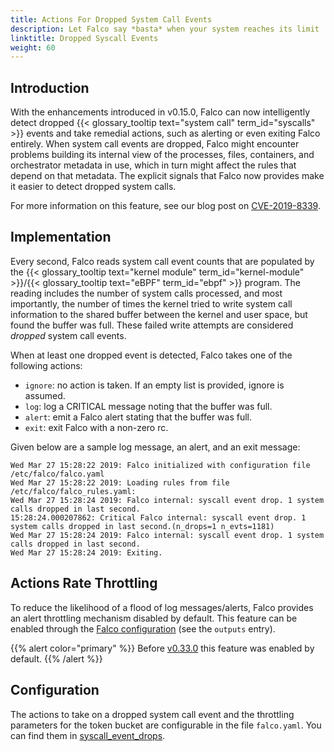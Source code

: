 ```yaml
---
title: Actions For Dropped System Call Events
description: Let Falco say *basta* when your system reaches its limit
linktitle: Dropped Syscall Events
weight: 60
---
```

## Introduction

With the enhancements introduced in v0.15.0, Falco can now intelligently detect dropped {{< glossary_tooltip text="system call" term_id="syscalls" >}} events and take remedial actions, such as alerting or even exiting Falco entirely. When system call events are dropped, Falco might encounter problems building its internal view of the processes, files, containers, and orchestrator metadata in use, which in turn might affect the rules that depend on that metadata. The explicit signals that Falco now provides make it easier to detect dropped system calls.

For more information on this feature, see our blog post on [CVE-2019-8339](https://sysdig.com/blog/cve-2019-8339-falco-vulnerability/).

## Implementation

Every second, Falco reads system call event counts that are populated by the {{< glossary_tooltip text="kernel module" term_id="kernel-module" >}}/{{< glossary_tooltip text="eBPF" term_id="ebpf" >}} program. The reading includes the number of system calls processed, and most importantly, the number of times the kernel tried to write system call information to the shared buffer between the kernel and user space, but found the buffer was full. These failed write attempts are considered *dropped* system call events.

When at least one dropped event is detected, Falco takes one of the following actions:

* `ignore`: no action is taken. If an empty list is provided, ignore is assumed.
* `log`: log a CRITICAL message noting that the buffer was full.
* `alert`: emit a Falco alert stating that the buffer was full.
* `exit`: exit Falco with a non-zero rc.

Given below are a sample log message, an alert, and an exit message:

```
Wed Mar 27 15:28:22 2019: Falco initialized with configuration file /etc/falco/falco.yaml
Wed Mar 27 15:28:22 2019: Loading rules from file /etc/falco/falco_rules.yaml:
Wed Mar 27 15:28:24 2019: Falco internal: syscall event drop. 1 system calls dropped in last second.
15:28:24.000207862: Critical Falco internal: syscall event drop. 1 system calls dropped in last second.(n_drops=1 n_evts=1181)
Wed Mar 27 15:28:24 2019: Falco internal: syscall event drop. 1 system calls dropped in last second.
Wed Mar 27 15:28:24 2019: Exiting.
```

## Actions Rate Throttling

To reduce the likelihood of a flood of log messages/alerts, Falco provides an alert throttling mechanism disabled by default. This feature can be enabled through the [Falco configuration](/docs/reference/daemon/config-options/) (see the `outputs` entry). 

{{% alert color="primary" %}}
Before [v0.33.0](/blog/falco-0-33-0/) this feature was enabled by default.
{{% /alert %}}

## Configuration

The actions to take on a dropped system call event and the throttling parameters for the token bucket are configurable in the file `falco.yaml`. You can find them in [syscall_event_drops](/docs/reference/daemon/config-options/).
